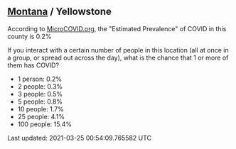 
## [Montana](/united-states/montana) / Yellowstone

According to [MicroCOVID.org](http://microcovid.org),
the "Estimated Prevalence" of COVID in this county is 0.2%

If you interact with a certain number of people in this location
(all at once in a group, or spread out across the day), what is the chance that
1 or more of them has COVID?

- 1 person: 0.2%
- 2 people: 0.3%
- 3 people: 0.5%
- 5 people: 0.8%
- 10 people: 1.7%
- 25 people: 4.1%
- 100 people: 15.4%

Last updated: 2021-03-25 00:54:09.765582 UTC
